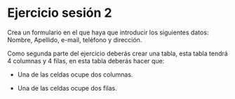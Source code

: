 # Ejercicio sesión 2

Crea un formulario en el que haya que introducir los siguientes datos: Nombre, Apellido, e-mail, teléfono y dirección.

Como segunda parte del ejercicio deberás crear una tabla, esta tabla tendrá 4 columnas y 4 filas, en esta tabla deberás hacer que:

* Una de las celdas ocupe dos columnas.

* Una de las celdas ocupe dos filas.